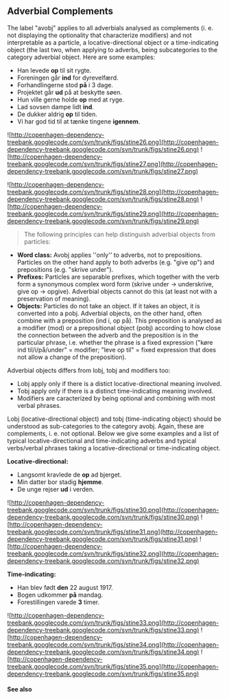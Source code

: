 ## Adverbial Complements ##

The label "avobj" applies to all adverbials analysed as complements (i. e. not displaying the optionality that characterize modifiers) and not interpretable as a particle, a locative-directional object or a time-indicating object (the last two, when applying to adverbs, being subcategories to the category adverbial object. Here are some examples:

  * Han levede **op** til sit rygte.
  * Foreningen går **ind** for dyrevelfærd.
  * Forhandlingerne stod **på** i 3 dage.
  * Projektet går **ud** på at beskytte søen.
  * Hun ville gerne holde **op** med at ryge.
  * Lad sovsen dampe lidt **ind**.
  * De dukker aldrig **op** til tiden.
  * Vi har god tid til at tænke tingene **igennem**.

![http://copenhagen-dependency-treebank.googlecode.com/svn/trunk/figs/stine26.png](http://copenhagen-dependency-treebank.googlecode.com/svn/trunk/figs/stine26.png) ![http://copenhagen-dependency-treebank.googlecode.com/svn/trunk/figs/stine27.png](http://copenhagen-dependency-treebank.googlecode.com/svn/trunk/figs/stine27.png)

![http://copenhagen-dependency-treebank.googlecode.com/svn/trunk/figs/stine28.png](http://copenhagen-dependency-treebank.googlecode.com/svn/trunk/figs/stine28.png) ![http://copenhagen-dependency-treebank.googlecode.com/svn/trunk/figs/stine29.png](http://copenhagen-dependency-treebank.googlecode.com/svn/trunk/figs/stine29.png)

> The following principles can help distinguish adverbial objects from particles:

  * **Word class:** Avobj applies ''only'' to adverbs, not to prepositions. Particles on the other hand apply to both adverbs (e.g. "give op") and prepositions (e.g. "skrive under").
  * **Prefixes:** Particles are separable prefixes, which together with the verb form a synonymous complex word form (skrive under -&gt; underskrive, give op -&gt; opgive). Adverbial objects cannot do this (at least not with a preservation of meaning).
  * **Objects:** Particles do not take an object. If it takes an object, it is converted into a pobj. Adverbial objects, on the other hand, often combine with a preposition (ind i, op på). This preposition is analysed as a modifier (mod) or a prepositional object (pobj) according to how close the connection between the adverb and the preposition is in the particular phrase, i.e. whether the phrase is a fixed expression ("køre ind til/i/på/under" = modifier; "leve op til" = fixed expression that does not allow a change of the preposition).

Adverbial objects differs from lobj, tobj and modifiers too:

  * Lobj apply only if there is a distict locative-directional meaning involved.
  * Tobj apply only if there is a distinct time-indicating meaning involved.
  * Modifiers are caracterized by being optional and combining with most verbal phrases.

Lobj (locative-directional object) and tobj (time-indicating object) should be understood as sub-categories to the category avobj. Again, these are complements, i. e. not optional. Below we give some examples and a list of typical locative-directional and time-indicating adverbs and typical verbs/verbal phrases taking a locative-directional or time-indicating object.

**Locative-directional:**

  * Langsomt kravlede de **op** ad bjerget.
  * Min datter bor stadig **hjemme**.
  * De unge rejser **ud** i verden.

![http://copenhagen-dependency-treebank.googlecode.com/svn/trunk/figs/stine30.png](http://copenhagen-dependency-treebank.googlecode.com/svn/trunk/figs/stine30.png) ![http://copenhagen-dependency-treebank.googlecode.com/svn/trunk/figs/stine31.png](http://copenhagen-dependency-treebank.googlecode.com/svn/trunk/figs/stine31.png) ![http://copenhagen-dependency-treebank.googlecode.com/svn/trunk/figs/stine32.png](http://copenhagen-dependency-treebank.googlecode.com/svn/trunk/figs/stine32.png)

**Time-indicating:**

  * Han blev født **den** 22 august 1917.
  * Bogen udkommer **på** mandag.
  * Forestillingen varede **3** timer.

![http://copenhagen-dependency-treebank.googlecode.com/svn/trunk/figs/stine33.png](http://copenhagen-dependency-treebank.googlecode.com/svn/trunk/figs/stine33.png) ![http://copenhagen-dependency-treebank.googlecode.com/svn/trunk/figs/stine34.png](http://copenhagen-dependency-treebank.googlecode.com/svn/trunk/figs/stine34.png) ![http://copenhagen-dependency-treebank.googlecode.com/svn/trunk/figs/stine35.png](http://copenhagen-dependency-treebank.googlecode.com/svn/trunk/figs/stine35.png)


#### See also ####

